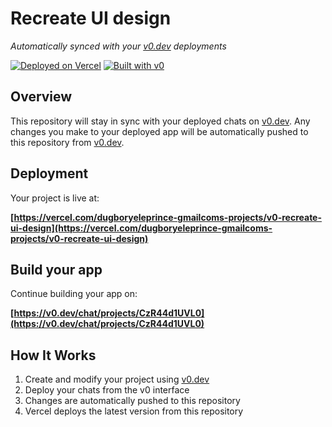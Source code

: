 # Recreate UI design

*Automatically synced with your [v0.dev](https://v0.dev) deployments*

[![Deployed on Vercel](https://img.shields.io/badge/Deployed%20on-Vercel-black?style=for-the-badge&logo=vercel)](https://vercel.com/dugboryeleprince-gmailcoms-projects/v0-recreate-ui-design)
[![Built with v0](https://img.shields.io/badge/Built%20with-v0.dev-black?style=for-the-badge)](https://v0.dev/chat/projects/CzR44d1UVL0)

## Overview

This repository will stay in sync with your deployed chats on [v0.dev](https://v0.dev).
Any changes you make to your deployed app will be automatically pushed to this repository from [v0.dev](https://v0.dev).

## Deployment

Your project is live at:

**[https://vercel.com/dugboryeleprince-gmailcoms-projects/v0-recreate-ui-design](https://vercel.com/dugboryeleprince-gmailcoms-projects/v0-recreate-ui-design)**

## Build your app

Continue building your app on:

**[https://v0.dev/chat/projects/CzR44d1UVL0](https://v0.dev/chat/projects/CzR44d1UVL0)**

## How It Works

1. Create and modify your project using [v0.dev](https://v0.dev)
2. Deploy your chats from the v0 interface
3. Changes are automatically pushed to this repository
4. Vercel deploys the latest version from this repository